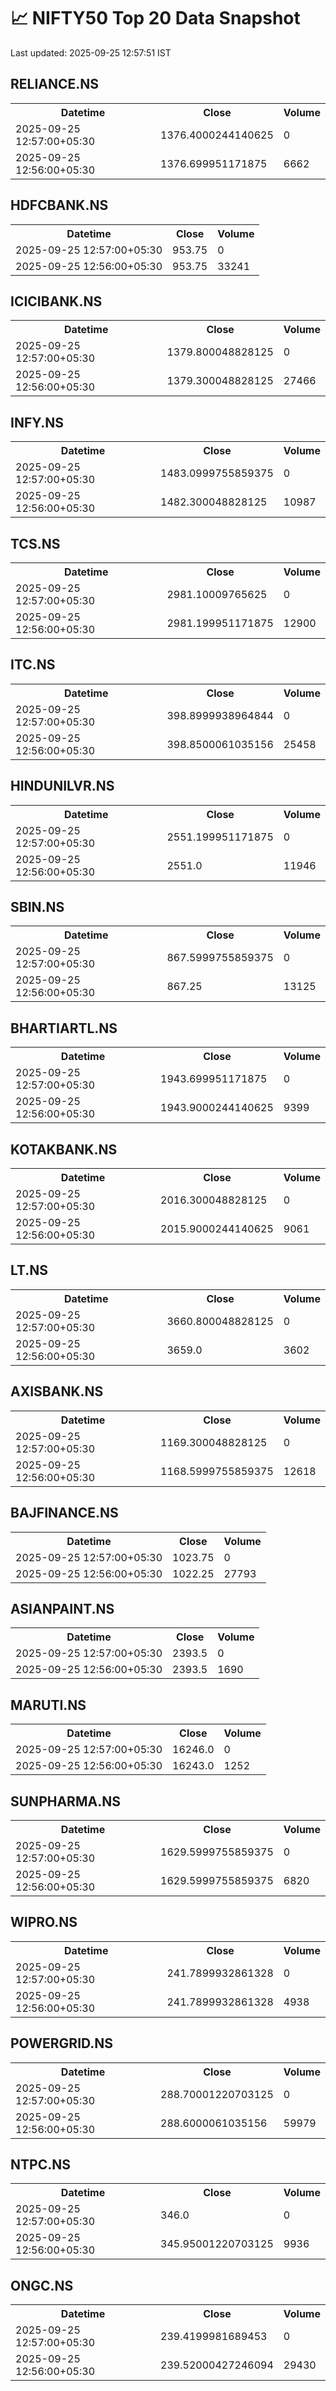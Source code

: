 # 📈 NIFTY50 Top 20 Data Snapshot

Last updated: 2025-09-25 12:57:51 IST

## RELIANCE.NS

<table>
  <tr><th>Datetime</th><th>Close</th><th>Volume</th></tr>
  <tr><td>2025-09-25 12:57:00+05:30</td><td>1376.4000244140625</td><td>0</td></tr>
  <tr><td>2025-09-25 12:56:00+05:30</td><td>1376.699951171875</td><td>6662</td></tr>
</table>

## HDFCBANK.NS

<table>
  <tr><th>Datetime</th><th>Close</th><th>Volume</th></tr>
  <tr><td>2025-09-25 12:57:00+05:30</td><td>953.75</td><td>0</td></tr>
  <tr><td>2025-09-25 12:56:00+05:30</td><td>953.75</td><td>33241</td></tr>
</table>

## ICICIBANK.NS

<table>
  <tr><th>Datetime</th><th>Close</th><th>Volume</th></tr>
  <tr><td>2025-09-25 12:57:00+05:30</td><td>1379.800048828125</td><td>0</td></tr>
  <tr><td>2025-09-25 12:56:00+05:30</td><td>1379.300048828125</td><td>27466</td></tr>
</table>

## INFY.NS

<table>
  <tr><th>Datetime</th><th>Close</th><th>Volume</th></tr>
  <tr><td>2025-09-25 12:57:00+05:30</td><td>1483.0999755859375</td><td>0</td></tr>
  <tr><td>2025-09-25 12:56:00+05:30</td><td>1482.300048828125</td><td>10987</td></tr>
</table>

## TCS.NS

<table>
  <tr><th>Datetime</th><th>Close</th><th>Volume</th></tr>
  <tr><td>2025-09-25 12:57:00+05:30</td><td>2981.10009765625</td><td>0</td></tr>
  <tr><td>2025-09-25 12:56:00+05:30</td><td>2981.199951171875</td><td>12900</td></tr>
</table>

## ITC.NS

<table>
  <tr><th>Datetime</th><th>Close</th><th>Volume</th></tr>
  <tr><td>2025-09-25 12:57:00+05:30</td><td>398.8999938964844</td><td>0</td></tr>
  <tr><td>2025-09-25 12:56:00+05:30</td><td>398.8500061035156</td><td>25458</td></tr>
</table>

## HINDUNILVR.NS

<table>
  <tr><th>Datetime</th><th>Close</th><th>Volume</th></tr>
  <tr><td>2025-09-25 12:57:00+05:30</td><td>2551.199951171875</td><td>0</td></tr>
  <tr><td>2025-09-25 12:56:00+05:30</td><td>2551.0</td><td>11946</td></tr>
</table>

## SBIN.NS

<table>
  <tr><th>Datetime</th><th>Close</th><th>Volume</th></tr>
  <tr><td>2025-09-25 12:57:00+05:30</td><td>867.5999755859375</td><td>0</td></tr>
  <tr><td>2025-09-25 12:56:00+05:30</td><td>867.25</td><td>13125</td></tr>
</table>

## BHARTIARTL.NS

<table>
  <tr><th>Datetime</th><th>Close</th><th>Volume</th></tr>
  <tr><td>2025-09-25 12:57:00+05:30</td><td>1943.699951171875</td><td>0</td></tr>
  <tr><td>2025-09-25 12:56:00+05:30</td><td>1943.9000244140625</td><td>9399</td></tr>
</table>

## KOTAKBANK.NS

<table>
  <tr><th>Datetime</th><th>Close</th><th>Volume</th></tr>
  <tr><td>2025-09-25 12:57:00+05:30</td><td>2016.300048828125</td><td>0</td></tr>
  <tr><td>2025-09-25 12:56:00+05:30</td><td>2015.9000244140625</td><td>9061</td></tr>
</table>

## LT.NS

<table>
  <tr><th>Datetime</th><th>Close</th><th>Volume</th></tr>
  <tr><td>2025-09-25 12:57:00+05:30</td><td>3660.800048828125</td><td>0</td></tr>
  <tr><td>2025-09-25 12:56:00+05:30</td><td>3659.0</td><td>3602</td></tr>
</table>

## AXISBANK.NS

<table>
  <tr><th>Datetime</th><th>Close</th><th>Volume</th></tr>
  <tr><td>2025-09-25 12:57:00+05:30</td><td>1169.300048828125</td><td>0</td></tr>
  <tr><td>2025-09-25 12:56:00+05:30</td><td>1168.5999755859375</td><td>12618</td></tr>
</table>

## BAJFINANCE.NS

<table>
  <tr><th>Datetime</th><th>Close</th><th>Volume</th></tr>
  <tr><td>2025-09-25 12:57:00+05:30</td><td>1023.75</td><td>0</td></tr>
  <tr><td>2025-09-25 12:56:00+05:30</td><td>1022.25</td><td>27793</td></tr>
</table>

## ASIANPAINT.NS

<table>
  <tr><th>Datetime</th><th>Close</th><th>Volume</th></tr>
  <tr><td>2025-09-25 12:57:00+05:30</td><td>2393.5</td><td>0</td></tr>
  <tr><td>2025-09-25 12:56:00+05:30</td><td>2393.5</td><td>1690</td></tr>
</table>

## MARUTI.NS

<table>
  <tr><th>Datetime</th><th>Close</th><th>Volume</th></tr>
  <tr><td>2025-09-25 12:57:00+05:30</td><td>16246.0</td><td>0</td></tr>
  <tr><td>2025-09-25 12:56:00+05:30</td><td>16243.0</td><td>1252</td></tr>
</table>

## SUNPHARMA.NS

<table>
  <tr><th>Datetime</th><th>Close</th><th>Volume</th></tr>
  <tr><td>2025-09-25 12:57:00+05:30</td><td>1629.5999755859375</td><td>0</td></tr>
  <tr><td>2025-09-25 12:56:00+05:30</td><td>1629.5999755859375</td><td>6820</td></tr>
</table>

## WIPRO.NS

<table>
  <tr><th>Datetime</th><th>Close</th><th>Volume</th></tr>
  <tr><td>2025-09-25 12:57:00+05:30</td><td>241.7899932861328</td><td>0</td></tr>
  <tr><td>2025-09-25 12:56:00+05:30</td><td>241.7899932861328</td><td>4938</td></tr>
</table>

## POWERGRID.NS

<table>
  <tr><th>Datetime</th><th>Close</th><th>Volume</th></tr>
  <tr><td>2025-09-25 12:57:00+05:30</td><td>288.70001220703125</td><td>0</td></tr>
  <tr><td>2025-09-25 12:56:00+05:30</td><td>288.6000061035156</td><td>59979</td></tr>
</table>

## NTPC.NS

<table>
  <tr><th>Datetime</th><th>Close</th><th>Volume</th></tr>
  <tr><td>2025-09-25 12:57:00+05:30</td><td>346.0</td><td>0</td></tr>
  <tr><td>2025-09-25 12:56:00+05:30</td><td>345.95001220703125</td><td>9936</td></tr>
</table>

## ONGC.NS

<table>
  <tr><th>Datetime</th><th>Close</th><th>Volume</th></tr>
  <tr><td>2025-09-25 12:57:00+05:30</td><td>239.4199981689453</td><td>0</td></tr>
  <tr><td>2025-09-25 12:56:00+05:30</td><td>239.52000427246094</td><td>29430</td></tr>
</table>

